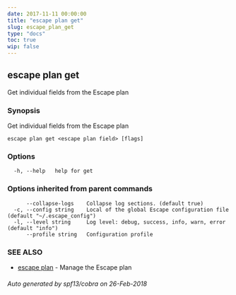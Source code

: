 ```yaml
---
date: 2017-11-11 00:00:00
title: "escape plan get"
slug: escape_plan_get
type: "docs"
toc: true
wip: false
---
```

## escape plan get

Get individual fields from the Escape plan

### Synopsis


Get individual fields from the Escape plan

```
escape plan get <escape plan field> [flags]
```

### Options

```
  -h, --help   help for get
```

### Options inherited from parent commands

```
      --collapse-logs    Collapse log sections. (default true)
  -c, --config string    Local of the global Escape configuration file (default "~/.escape_config")
  -l, --level string     Log level: debug, success, info, warn, error (default "info")
      --profile string   Configuration profile
```

### SEE ALSO
* [escape plan](../escape_plan/)	 - Manage the Escape plan

###### Auto generated by spf13/cobra on 26-Feb-2018
